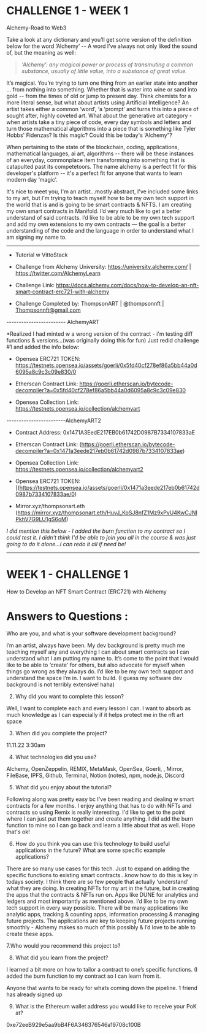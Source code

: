 # CHALLENGE 1 - WEEK 1  

Alchemy-Road to Web3 

Take a look at any dictionary and you’ll get some version of the definition below for the word ‘Alchemy’ -- A word I’ve always not only liked the sound of, but the meaning as well:

> *‘Alchemy’: any magical power or process of transmuting a common substance, usually of little value, into a substance of great value.*

It’s magical. You’re trying to turn one thing from an earlier state into another ... from nothing into something. Whether that is water into wine or sand into gold -- from the times of old or jump to present day. Think chemists for a more literal sense, but what about artists using Artificial Intelligence? An artist takes either a common ‘word’, ‘a ‘prompt’ and turns this into a piece of sought after, highly coveted art. What about the generative art category - when artists take a tiny piece of code, every day symbols and letters and turn those mathematical algorithms into a piece that is something like Tyler Hobbs' Fidenzas? Is this magic? Could this be today's ‘Alchemy”?

When pertaining to the state of the blockchain, coding, applications, mathematical languages, ai art, algorithms -- there will be these instances of an everyday, commonplace item transforming into something that is catapulted past its competetoors. The name alchemy is a perfect fit for this developer's platform -- it's a perfect fit for anyone that wants to learn modern day ‘magic’.

It's nice to meet you, I'm an artist...mostly abstract, I've included some links to my art, but I'm trying to teach myself how to be my own tech support in the world that is and is going to be smart contracts & NFTS. I am creating my own smart contracts in Manifold. I’d very much like to get a better understand of said contracts. I’d like to be able to be my own tech support and add my own extensions to my own contracts — the goal is a better understanding of the code and the language in order to understand what I am signing my name to. 

--------------------------

- Tutorial w VittoStack

- Challenge from Alchemy University: https://university.alchemy.com/ | https://twitter.com/AlchemyLearn

- Challenge Link: https://docs.alchemy.com/docs/how-to-develop-an-nft-smart-contract-erc721-with-alchemy

- Challenge Completed by: ThompsonART | @thompsonnft | Thompsonnft@gmail.com

------------------------ AlchemyART

*Realized I had minted w a wrong version of the contract - i'm testing diff functions & versions...(was originally doing this for fun) Just redid challenge #1 and added the info below:

- Opensea ERC721 TOKEN: https://testnets.opensea.io/assets/goerli/0x5fd40cf278ef86a5bb44a0d6095a8c9c3c09e830/0

- Etherscan Contract Link: https://goerli.etherscan.io/bytecode-decompiler?a=0x5fd40cf278ef86a5bb44a0d6095a8c9c3c09e830

- Opensea Collection Link: https://testnets.opensea.io/collection/alchemyart


------------------------AlchemyART2

- Contract Address: 0x1471A3EedE217EB0b61742D0987B7334107833aE

- Etherscan Contract Link: (https://goerli.etherscan.io/bytecode-decompiler?a=0x1471a3eede217eb0b61742d0987b7334107833ae)

- Opensea Collection Link: https://testnets.opensea.io/collection/alchemyart2

- Opensea ERC721 TOKEN: [(https://testnets.opensea.io/assets/goerli/0x1471a3eede217eb0b61742d0987b7334107833ae/0)

- Mirror.xyz/thompsonart.eth (https://mirror.xyz/thompsonart.eth/HuvJ_KoSJ8nfZ1Mz9xPvU4KwCJNIPkhV7G9LU1gS6oM)

*I did mention this below - I added the burn function to my contract so I could test it. I didn't think I'd be able to join you all in the course & was just going to do it alone...I can redo it all if need be!*

---------------------------
# WEEK 1 - CHALLENGE 1
How to Develop an NFT Smart Contract (ERC721) with Alchemy

# Answers to Questions : 

Who are you, and what is your software development background?

I’m an artist, always have been. My dev background is pretty much me teaching myself any and everything I can about smart contracts so I can understand what I am putting my name to. It’s come to the point that I would like to be able to ‘create' for others, but also advocate for myself when things go wrong as they always do. I’d like to be my own tech support and understand the space I’m in. I want to build. (I guess my software dev background is not terribly extensive! haha)

2. Why did you want to complete this lesson?

Well, I want to complete each and every lesson I can. I want to absorb as much knowledge as I can especially if it helps protect me in the nft art space

3. When did you complete the project?

11.11.22 3:30am

4. What technologies did you use?

Alchemy, OpenZeppelin, REMIX, MetaMask, OpenSea, Goerli, , Mirror, FileBase, IPFS, Github, Terminal, Notion (notes), npm, node.js, Discord

5. What did you enjoy about the tutorial? 

Following along was pretty easy bc I've been reading and dealing w smart contracts for a few months. I enjoy anything that has to do with NFTs and contracts so using Remix is really interesting. I'd like to get to the point where I can just put them together and create anything. I did add the burn function to mine so I can go back and learn a little about that as well. Hope that's ok!

6. How do you think you can use this technology to build useful applications in the future? What are some specific example applications? 

There are so many use cases for this tech. Just to expand on adding the specific functions to existing smart contracts…know how to do this is key in todays society. I think there are so few people that actually ‘understand’ what they are doing. In creating NFTs for my art in the future, but in creating the apps that the contracts & NFTs run on. Apps like DUNE for analytics and ledgers and most importantly as mentioned above. I’d like to be my own tech support in every way possible. There will be many applications like analytic apps, tracking & counting apps, information processing & managing future projects. The applications are key to keeping future projects running smoothly - Alchemy makes so much of this possibly & I’d love to be able to create these apps. 

7.Who would you recommend this project to?

8. What did you learn from the project? 

I learned a bit more on how to tailor a contract to one’s specific functions. (I added the burn function to my contract so I can learn from it. 

Anyone that wants to be ready for whats coming down the pipeline. 1 friend has already signed up

9. What is the Ethereum wallet address you would like to receive your PoK at?

0xe72eeB929e5aa9bB4F6A346376546a19708c100B
